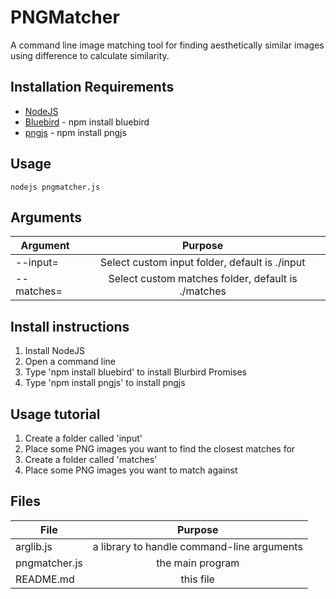 PNGMatcher
======
A command line image matching tool for finding aesthetically similar images using difference to calculate similarity.

Installation Requirements
------
  - [NodeJS](https://nodejs.org/en/)
  - [Bluebird]() - npm install bluebird
  - [pngjs]() - npm install pngjs
	
Usage
------
	nodejs pngmatcher.js 

Arguments
------

| Argument            | Purpose                                                 |
| --------------------|:-------------------------------------------------------:|
| --input=<folder>    | Select custom input folder, default is ./input          |
| --matches=<folder>  | Select custom matches folder, default is ./matches      |
	
Install instructions
------
1. Install NodeJS
2. Open a command line
3. Type 'npm install bluebird' to install Blurbird Promises
4. Type 'npm install pngjs' to install pngjs

Usage tutorial
------
1. Create a folder called 'input'
2. Place some PNG images you want to find the closest matches for
3. Create a folder called 'matches'
4. Place some PNG images you want to match against

Files
------
| File           | Purpose                            |
| -------------- |:-------------------------------------------:|
| arglib.js      | a library to handle command-line arguments  |
| pngmatcher.js  | the main program                            |
| README.md      | this file                                   |
